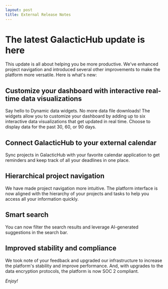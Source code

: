 ```yaml
---
layout: post
title: External Release Notes
---
```

# The latest GalacticHub update is here

This update is all about helping you be more productive. We've enhanced project navigation and introduced several other improvements to make the platform more versatile.
Here is what's new:

## Customize your dashboard with interactive real-time data visualizations

Say hello to Dynamic data widgets. No more data file downloads! The widgets allow you to customize your dashboard by adding up to six interactive data visualizations that get updated in real time. Choose to display data for the past 30, 60, or 90 days.

## Connect GalacticHub to your external calendar

Sync projects in GalacticHub with your favorite calendar application to get reminders and keep track of all your deadlines in one place.

## Hierarchical project navigation

We have made project navigation more intuitive. The platform interface is now aligned with the hierarchy of your projects and tasks to help you access all your information quickly.

## Smart search

You can now filter the search results and leverage AI-generated suggestions in the search bar.

## Improved stability and compliance

We took note of your feedback and upgraded our infrastructure to increase the platform's stability and improve performance.
And, with upgrades to the data encryption protocols, the platform is now SOC 2 compliant.

_Enjoy!_
